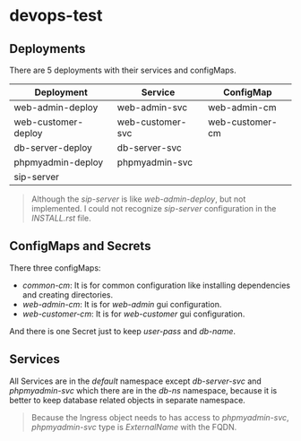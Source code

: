 # devops-test

## Deployments

There are 5 deployments with their services and configMaps.

|Deployment|Service|ConfigMap|
|---|---|---|
|web-admin-deploy|web-admin-svc|web-admin-cm|
|web-customer-deploy|web-customer-svc|web-customer-cm|
|db-server-deploy|db-server-svc||
|phpmyadmin-deploy|phpmyadmin-svc||
|sip-server|||

> Although the *sip-server* is like *web-admin-deploy*, but not implemented. I could not recognize *sip-server* configuration in the *INSTALL.rst* file.

## ConfigMaps and Secrets

There three configMaps:

- *common-cm*: It is for common configuration like installing dependencies and creating directories.
- *web-admin-cm*: It is for *web-admin* gui configuration.
- *web-customer-cm*: It is for *web-customer* gui configuration.

And there is one Secret just to keep *user-pass* and *db-name*.

## Services

All Services are in the *default* namespace except *db-server-svc* and *phpmyadmin-svc* which there are in the *db-ns* namespace, because it is better to keep database related objects in separate namespace.

> Because the Ingress object needs to has access to *phpmyadmin-svc*, *phpmyadmin-svc* type is *ExternalName* with the FQDN.
